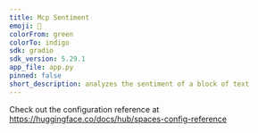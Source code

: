 ```yaml
---
title: Mcp Sentiment
emoji: 🐢
colorFrom: green
colorTo: indigo
sdk: gradio
sdk_version: 5.29.1
app_file: app.py
pinned: false
short_description: analyzes the sentiment of a block of text
---
```


Check out the configuration reference at https://huggingface.co/docs/hub/spaces-config-reference
